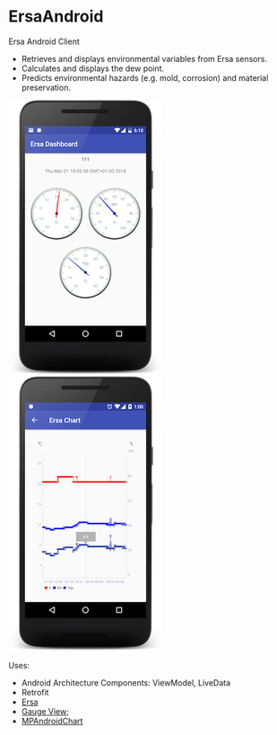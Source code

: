 # ErsaAndroid
Ersa Android Client

- Retrieves and displays environmental variables from Ersa sensors.
- Calculates and displays the dew point.
- Predicts environmental hazards (e.g. mold, corrosion) and material preservation.

![Ersa Dashboard](dashboard.png "dashboard") ![Ersa Chart](chart.png "chart")

Uses:
- Android Architecture Components: ViewModel, LiveData
- Retrofit
- [Ersa](https://github.com/Pygmalion69/Ersa)
- [Gauge View](https://github.com/Pygmalion69/Gauge);
- [MPAndroidChart](https://github.com/PhilJay/MPAndroidChart)
